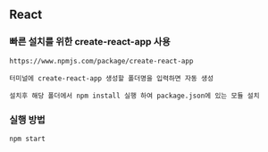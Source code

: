 ## React

### 빠른 설치를 위한 create-react-app 사용
    
    https://www.npmjs.com/package/create-react-app

    터미널에 create-react-app 생성할 폴더명을 입력하면 자동 생성

    설치후 해당 폴더에서 npm install 실행 하여 package.json에 있는 모듈 설치

### 실행 방법

    npm start
